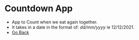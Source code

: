 # Countdown App
* App to Count when we eat again together.
* It takes in a date in the format of: *dd/mm/yyyy* ie 12/12/2021.
* [Go Back](../)